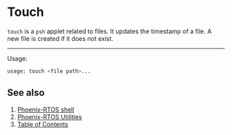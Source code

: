# Touch

`touch` is a `psh` applet related to files. It updates the timestamp of a file. A new file is created if it does not
exist.

---

Usage:

```bash
usage: touch <file path>...
```

## See also

1. [Phoenix-RTOS shell](../psh.md)
2. [Phoenix-RTOS Utilities](../README.md)
3. [Table of Contents](../../README.md)
